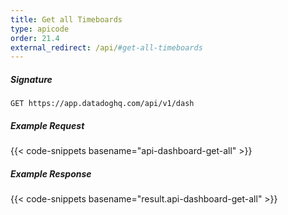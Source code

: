 ```yaml
---
title: Get all Timeboards
type: apicode
order: 21.4
external_redirect: /api/#get-all-timeboards
---
```


##### Signature

`GET https://app.datadoghq.com/api/v1/dash`

##### Example Request

{{< code-snippets basename="api-dashboard-get-all" >}}

##### Example Response

{{< code-snippets basename="result.api-dashboard-get-all" >}}
